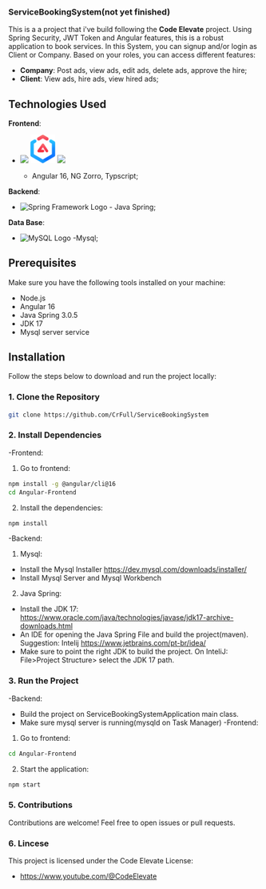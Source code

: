 ### ServiceBookingSystem(not yet finished)

This is a a project that i've build following the **Code Elevate** project. Using Spring Security, JWT Token and Angular features, this is a robust application to book services. In this System, you can signup and/or login as Client or Company. Based on your roles, you can access different features: 

- **Company**:  Post ads, view ads, edit ads, delete ads, approve the hire;
- **Client**:   View ads, hire ads, view hired ads;

## Technologies Used

**Frontend**:
  - <img src="https://img.shields.io/badge/Angular-DD0031?style=for-the-badge&logo=angular&logoColor=white" width="100" />  <img src="https://github.com/NG-ZORRO/ng-zorro-antd/blob/master/logo.svg" width="50" />  <img src="https://raw.githubusercontent.com/remojansen/logo.ts/master/ts.png" width="50" />

       - Angular 16, NG Zorro, Typscript;
    
**Backend**:
  - <img src="https://cdn.jsdelivr.net/gh/devicons/devicon/icons/spring/spring-original.svg" alt="Spring Framework Logo" width="50" />
    - Java Spring;
  
**Data Base**:
- <img src="https://cdn.jsdelivr.net/gh/devicons/devicon/icons/mysql/mysql-original.svg" alt="MySQL Logo" width="50" />
  -Mysql;

## Prerequisites

Make sure you have the following tools installed on your machine:

- Node.js
- Angular 16
- Java Spring 3.0.5
- JDK 17
- Mysql server service

## Installation

Follow the steps below to download and run the project locally:

### 1. Clone the Repository

```bash
git clone https://github.com/CrFull/ServiceBookingSystem
```
### 2. Install Dependencies
-Frontend:
 1. Go to frontend:
```bash
npm install -g @angular/cli@16
cd Angular-Frontend
```
 2. Install the dependencies:
```bash
npm install
```
-Backend:
 1. Mysql:
   - Install the Mysql Installer https://dev.mysql.com/downloads/installer/
   - Install Mysql Server and Mysql Workbench
    
 2. Java Spring:
   - Install the JDK 17: https://www.oracle.com/java/technologies/javase/jdk17-archive-downloads.html
   - An IDE for opening the Java Spring File and build the project(maven). Suggestion: Intelij https://www.jetbrains.com/pt-br/idea/
   - Make sure to point the right JDK to build the project. On InteliJ: File>Project Structure> select the JDK 17 path.

### 3. Run the Project
-Backend:
  - Build the project on ServiceBookingSystemApplication main class.
  - Make sure mysql server is running(mysqld on Task Manager)
-Frontend:
  1. Go to frontend:
```bash
cd Angular-Frontend
```
  2. Start the application:
```bash
npm start
```
### 5. Contributions
Contributions are welcome! Feel free to open issues or pull requests.


### 6. Lincese 
This project is licensed under the Code Elevate License: 
- https://www.youtube.com/@CodeElevate



